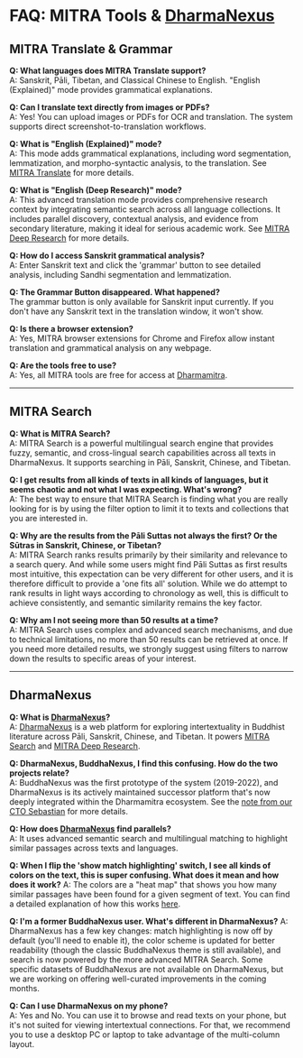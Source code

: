 # FAQ: MITRA Tools & [DharmaNexus](https://dharmamitra.github.io/dharmamitra-guides/dharmanexus/)

## MITRA Translate & Grammar

**Q: What languages does MITRA Translate support?**  
A: Sanskrit, Pāli, Tibetan, and Classical Chinese to English. "English (Explained)" mode provides grammatical explanations.

**Q: Can I translate text directly from images or PDFs?**  
A: Yes! You can upload images or PDFs for OCR and translation. The system supports direct screenshot-to-translation workflows.

**Q: What is "English (Explained)" mode?**  
A: This mode adds grammatical explanations, including word segmentation, lemmatization, and morpho-syntactic analysis, to the translation. See [MITRA Translate](https://dharmamitra.github.io/dharmamitra-guides/mitra_tools/translate/) for more details.

**Q: What is "English (Deep Research)" mode?**  
A: This advanced translation mode provides comprehensive research context by integrating semantic search across all language collections. It includes parallel discovery, contextual analysis, and evidence from secondary literature, making it ideal for serious academic work. See [MITRA Deep Research](https://dharmamitra.github.io/dharmamitra-guides/mitra_tools/deep_research/) for more details.


**Q: How do I access Sanskrit grammatical analysis?**  
A: Enter Sanskrit text and click the 'grammar' button to see detailed analysis, including Sandhi segmentation and lemmatization.

**Q: The Grammar Button disappeared. What happened?**  
The grammar button is only available for Sanskrit input currently. If you don't have any Sanskrit text in the translation window, it won't show. 

**Q: Is there a browser extension?**  
A: Yes, MITRA browser extensions for Chrome and Firefox allow instant translation and grammatical analysis on any webpage.

**Q: Are the tools free to use?**  
A: Yes, all MITRA tools are free for access at [Dharmamitra](https://dharmamitra.org).

---
## MITRA Search 

**Q: What is MITRA Search?**  
A: MITRA Search is a powerful multilingual search engine that provides fuzzy, semantic, and cross-lingual search capabilities across all texts in DharmaNexus. It supports searching in Pāli, Sanskrit, Chinese, and Tibetan.

**Q: I get results from all kinds of texts in all kinds of languages, but it seems chaotic and not what I was expecting. What's wrong?**  
A: The best way to ensure that MITRA Search is finding what you are really looking for is by using the filter option to limit it to texts and collections that you are interested in.

**Q: Why are the results from the Pāli Suttas not always the first? Or the Sūtras in Sanskrit, Chinese, or Tibetan?**  
A: MITRA Search ranks results primarily by their similarity and relevance to a search query. And while some users might find Pāli Suttas as first results most intuitive, this expectation can be very different for other users, and it is therefore difficult to provide a 'one fits all' solution. While we do attempt to rank results in light ways according to chronology as well, this is difficult to achieve consistently, and semantic similarity remains the key factor.

**Q: Why am I not seeing more than 50 results at a time?**  
A: MITRA Search uses complex and advanced search mechanisms, and due to technical limitations, no more than 50 results can be retrieved at once. If you need more detailed results, we strongly suggest using filters to narrow down the results to specific areas of your interest.

---

## DharmaNexus

**Q: What is [DharmaNexus](https://dharmamitra.github.io/dharmamitra-guides/dharmanexus/)?**  
A: [DharmaNexus](https://dharmamitra.github.io/dharmamitra-guides/dharmanexus/) is a web platform for exploring intertextuality in Buddhist literature across Pāli, Sanskrit, Chinese, and Tibetan. It powers [MITRA Search](https://dharmamitra.github.io/dharmamitra-guides/mitra_tools/search/) and [MITRA Deep Research](https://dharmamitra.github.io/dharmamitra-guides/mitra_tools/deep_research/).

**Q: DharmaNexus, BuddhaNexus, I find this confusing. How do the two projects relate?**  
A: BuddhaNexus was the first prototype of the system (2019-2022), and DharmaNexus is its actively maintained successor platform that's now deeply integrated within the Dharmamitra ecosystem. See the [note from our CTO Sebastian](news.md#july-21-2024-a-note-by-cto-sebastian-about-buddhanexus-and-the-future-prospects) for more details.


**Q: How does [DharmaNexus](https://dharmamitra.github.io/dharmamitra-guides/dharmanexus/) find parallels?**  
A: It uses advanced semantic search and multilingual matching to highlight similar passages across texts and languages.

**Q: When I flip the 'show match highlighting' switch, I see all kinds of colors on the text, this is super confusing. What does it mean and how does it work?**
A: The colors are a "heat map" that shows you how many similar passages have been found for a given segment of text. You can find a detailed explanation of how this works [here](https://dharmamitra.github.io/dharmamitra-guides/dharmanexus/#how-intertextuality-exploration-works).


**Q: I'm a former BuddhaNexus user. What's different in DharmaNexus?**
A: DharmaNexus has a few key changes: match highlighting is now off by default (you'll need to enable it), the color scheme is updated for better readability (though the classic BuddhaNexus theme is still available), and search is now powered by the more advanced MITRA Search. Some specific datasets of BuddhaNexus are not available on DharmaNexus, but we are working on offering well-curated improvements in the coming months. 

**Q: Can I use DharmaNexus on my phone?**  
A: Yes and No. You can use it to browse and read texts on your phone, but it's not suited for viewing intertextual connections. For that, we recommend you to use a desktop PC or laptop to take advantage of the multi-column layout. 
